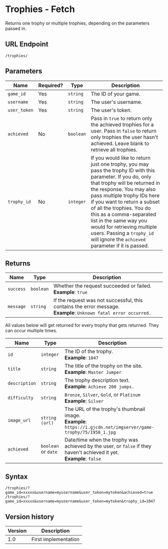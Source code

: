# Trophies - Fetch

Returns one trophy or multiple trophies, depending on the parameters passed in.

## URL Endpoint

```
/trophies/
```

## Parameters

| Name         | Required? | Type      | Description                                                                                                                                                                                                                                                                                                                                                                                                                          |
| ------------ | --------- | --------- | ------------------------------------------------------------------------------------------------------------------------------------------------------------------------------------------------------------------------------------------------------------------------------------------------------------------------------------------------------------------------------------------------------------------------------------ |
| `game_id`    | Yes       | `string`  | The ID of your game.                                                                                                                                                                                                                                                                                                                                                                                                                 |
| `username`   | Yes       | `string`  | The user's username.                                                                                                                                                                                                                                                                                                                                                                                                                 |
| `user_token` | Yes       | `string`  | The user's token.                                                                                                                                                                                                                                                                                                                                                                                                                    |
| `achieved`   | No        | `boolean` | Pass in `true` to return only the achieved trophies for a user. Pass in `false` to return only trophies the user hasn't achieved. Leave blank to retrieve all trophies.                                                                                                                                                                                                                                                              |
| `trophy_id`  | No        | `integer` | If you would like to return just one trophy, you may pass the trophy ID with this parameter. If you do, only that trophy will be returned in the response. You may also pass multiple trophy IDs here if you want to return a subset of all the trophies. You do this as a comma-separated list in the same way you would for retrieving multiple users. Passing a `trophy_id` will ignore the `achieved` parameter if it is passed. |

## Returns

| Name      | Type      | Description                                                                                                           |
| --------- | --------- | --------------------------------------------------------------------------------------------------------------------- |
| `success` | `boolean` | Whether the request succeeded or failed. <br> **Example**: `true`                                                     |
| `message` | `string`  | If the request was not successful, this contains the error message. <br> **Example**: `Unknown fatal error occurred.` |

All values below will get returned for every trophy that gets returned. They can occur multiple
times.

| Name          | Type                | Description                                                                                                               |
| ------------- | ------------------- | ------------------------------------------------------------------------------------------------------------------------- |
| `id`          | `integer`           | The ID of the trophy. <br> **Example**: `1047`                                                                            |
| `title`       | `string`            | The title of the trophy on the site. <br> **Example**: `Master Jumper`                                                    |
| `description` | `string`            | The trophy description text. <br> **Example**: `Achieve 200 jumps.`                                                       |
| `difficulty`  | `string`            | `Bronze`, `Silver`, `Gold`, or `Platinum` <br> **Example**: `Silver`                                                      |
| `image_url`   | `string (url)`      | The URL of the trophy's thumbnail image. <br> **Example**: `https://i.gjcdn.net/imgserver/game-trophy/75/1958_1.jpg`      |
| `achieved`    | `boolean` or `date` | Date/time when the trophy was achieved by the user, or `false` if they haven't achieved it yet. <br> **Example**: `false` |

## Syntax

```
/trophies/?game_id=xxxxx&username=myusername&user_token=mytoken&achieved=true
/trophies/?game_id=xxxxx&username=myusername&user_token=mytoken&trophy_id=1047
```

## Version history

| Version | Description          |
| ------- | -------------------- |
| 1.0     | First implementation |
